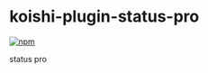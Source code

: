 # koishi-plugin-status-pro

[![npm](https://img.shields.io/npm/v/koishi-plugin-status-pro?style=flat-square)](https://www.npmjs.com/package/koishi-plugin-status-pro)

status pro
